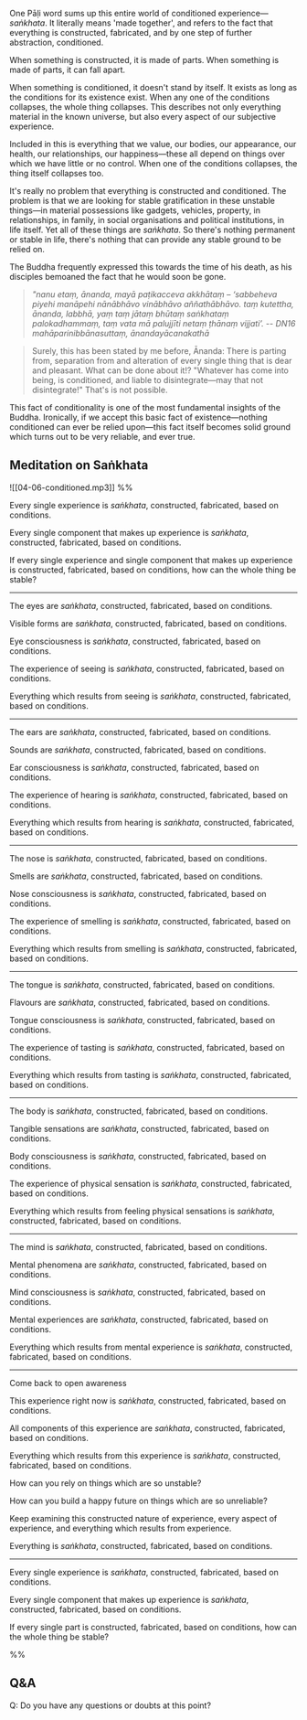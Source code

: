 One Pāḷi word sums up this entire world of conditioned experience—*saṅkhata*. It literally means 'made together', and refers to the fact that everything is constructed, fabricated, and by one step of further abstraction, conditioned.

When something is constructed, it is made of parts. When something is made of parts, it can fall apart.

When something is conditioned, it doesn't stand by itself. It exists as long as the conditions for its existence exist. When any one of the conditions collapses, the whole thing collapses. This describes not only everything material in the known universe, but also every aspect of our subjective experience.

Included in this is everything that we value, our bodies, our appearance, our health, our relationships, our happiness—these all depend on things over which we have little or no control. When one of the conditions collapses, the thing itself collapses too.

It's really no problem that everything is constructed and conditioned. The problem is that we are looking for stable gratification in these unstable things—in material possessions like gadgets, vehicles, property, in relationships, in family, in social organisations and political institutions, in life itself. Yet all of these things are *saṅkhata*. So there's nothing permanent or stable in life, there's nothing that can provide any stable ground to be relied on.

The Buddha frequently expressed this towards the time of his death, as his disciples bemoaned the fact that he would soon be gone.

> *"nanu etaṃ, ānanda, mayā paṭikacceva akkhātaṃ – ‘sabbeheva piyehi manāpehi nānābhāvo vinābhāvo aññathābhāvo. taṃ kutettha, ānanda, labbhā, yaṃ taṃ jātaṃ bhūtaṃ saṅkhataṃ palokadhammaṃ, taṃ vata mā palujjīti netaṃ ṭhānaṃ vijjati’.*
> -- *DN16 mahāparinibbānasuttaṃ, ānandayācanakathā*

> Surely, this has been stated by me before, Ānanda: There is parting from, separation from and alteration of every single thing that is dear and pleasant. What can be done about it!? "Whatever has come into being, is conditioned, and liable to disintegrate—may that not disintegrate!" That's is not possible.

This fact of conditionality is one of the most fundamental insights of the Buddha. Ironically, if we accept this basic fact of existence—nothing conditioned can ever be relied upon—this fact itself becomes solid ground which turns out to be very reliable, and ever true.
## Meditation on Saṅkhata

![[04-06-conditioned.mp3]]
%%

Every single experience is *saṅkhata*, constructed, fabricated, based on conditions.

Every single component that makes up experience is *saṅkhata*, constructed, fabricated, based on conditions.

If every single experience and single component that makes up experience is constructed, fabricated, based on conditions, how can the whole thing be stable?

---
The eyes are *saṅkhata*, constructed, fabricated, based on conditions.

Visible forms are *saṅkhata*, constructed, fabricated, based on conditions.

Eye consciousness is *saṅkhata*, constructed, fabricated, based on conditions.

The experience of seeing is *saṅkhata*, constructed, fabricated, based on conditions.

Everything which results from seeing is *saṅkhata*, constructed, fabricated, based on conditions.

---
The ears are *saṅkhata*, constructed, fabricated, based on conditions.

Sounds are *saṅkhata*, constructed, fabricated, based on conditions.

Ear consciousness is *saṅkhata*, constructed, fabricated, based on conditions.

The experience of hearing is *saṅkhata*, constructed, fabricated, based on conditions.

Everything which results from hearing is *saṅkhata*, constructed, fabricated, based on conditions.

---
The nose is *saṅkhata*, constructed, fabricated, based on conditions.

Smells are *saṅkhata*, constructed, fabricated, based on conditions.

Nose consciousness is *saṅkhata*, constructed, fabricated, based on conditions.

The experience of smelling is *saṅkhata*, constructed, fabricated, based on conditions.

Everything which results from smelling is *saṅkhata*, constructed, fabricated, based on conditions.

---
The tongue is *saṅkhata*, constructed, fabricated, based on conditions.

Flavours are *saṅkhata*, constructed, fabricated, based on conditions.

Tongue consciousness is *saṅkhata*, constructed, fabricated, based on conditions.

The experience of tasting is *saṅkhata*, constructed, fabricated, based on conditions.

Everything which results from tasting is *saṅkhata*, constructed, fabricated, based on conditions.

---
The body is *saṅkhata*, constructed, fabricated, based on conditions.

Tangible sensations are *saṅkhata*, constructed, fabricated, based on conditions.

Body consciousness is *saṅkhata*, constructed, fabricated, based on conditions.

The experience of physical sensation is *saṅkhata*, constructed, fabricated, based on conditions.

Everything which results from feeling physical sensations is *saṅkhata*, constructed, fabricated, based on conditions.

---
The mind is *saṅkhata*, constructed, fabricated, based on conditions.

Mental phenomena are *saṅkhata*, constructed, fabricated, based on conditions.

Mind consciousness is *saṅkhata*, constructed, fabricated, based on conditions.

Mental experiences are *saṅkhata*, constructed, fabricated, based on conditions.

Everything which results from mental experience is *saṅkhata*, constructed, fabricated, based on conditions.

---
Come back to open awareness

This experience right now is *saṅkhata*, constructed, fabricated, based on conditions.

All components of this experience are *saṅkhata*, constructed, fabricated, based on conditions.

Everything which results from this experience is *saṅkhata*, constructed, fabricated, based on conditions.

How can you rely on things which are so unstable?

How can you build a happy future on things which are so unreliable? 

Keep examining this constructed nature of experience, every aspect of experience, and everything which results from experience.

Everything is *saṅkhata*, constructed, fabricated, based on conditions.

---

Every single experience is *saṅkhata*, constructed, fabricated, based on conditions.

Every single component that makes up experience is *saṅkhata*, constructed, fabricated, based on conditions.

If every single part is constructed, fabricated, based on conditions, how can the whole thing be stable?

%%

## Q&A

Q: Do you have any questions or doubts at this point?

